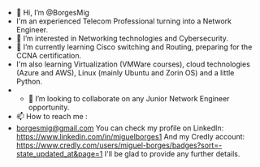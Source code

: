 - 👋 Hi, I’m @BorgesMig
- I'm an experienced Telecom Professional turning into a Network Engineer.
- 👀 I’m interested in Networking technologies and Cybersecurity.
- 🌱 I’m currently learning Cisco switching and Routing, preparing for the CCNA certification.
- I'm also learning Virtualization (VMWare courses), cloud technologies (Azure and AWS), Linux (mainly Ubuntu and Zorin OS) and a little Python.
- - 💞️ I’m looking to collaborate on any Junior Network Engineer opportunity.
- 📫 How to reach me :
- borgesmig@gmail.com
You can check my profile on LinkedIn:
https://www.linkedin.com/in/miguelborges1
And my Credly account:
https://www.credly.com/users/miguel-borges/badges?sort=-state_updated_at&page=1
I'll be glad to provide any further details.

<!---
BorgesMig/BorgesMig is a ✨ special ✨ repository because its `README.md` (this file) appears on your GitHub profile.
You can click the Preview link to take a look at your changes.
--->
